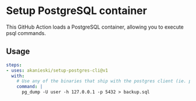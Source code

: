# Setup PostgreSQL container
This GitHub Action loads a PostgreSQL container, allowing you to execute psql commands.

## Usage

```yaml
steps:
- uses: akanieski/setup-postgres-cli@v1
  with:
    # Use any of the binaries that ship with the postgres client (ie. pg_dump, psql, vacuumdb, reindexdb, etc)
    command: |
      pg_dump -U user -h 127.0.0.1 -p 5432 > backup.sql
```

